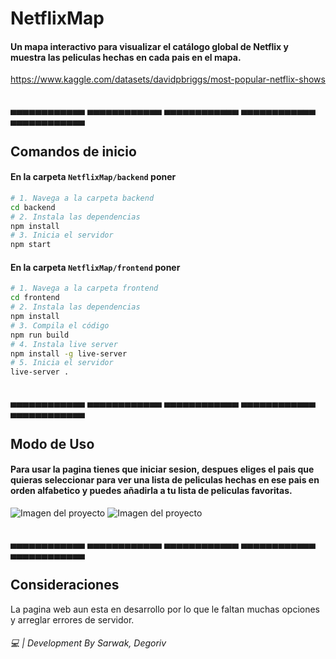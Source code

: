 # NetflixMap
#### Un mapa interactivo para visualizar el catálogo global de Netflix y muestra las peliculas hechas en cada pais en el mapa.
https://www.kaggle.com/datasets/davidpbriggs/most-popular-netflix-shows

<br>
▄▄▄▄▄▄▄▄▄▄▄▄   ▄▄▄▄▄▄▄▄▄▄▄▄   ▄▄▄▄▄▄▄▄▄▄▄▄   ▄▄▄▄▄▄▄▄▄▄▄▄   ▄▄▄▄▄▄▄▄▄▄▄▄  
<br>

## Comandos de inicio
 #### En la carpeta `NetflixMap/backend` poner
```bash
# 1. Navega a la carpeta backend
cd backend
# 2. Instala las dependencias
npm install
# 3. Inicia el servidor
npm start
```
#### En la carpeta `NetflixMap/frontend` poner
```bash
# 1. Navega a la carpeta frontend
cd frontend
# 2. Instala las dependencias
npm install
# 3. Compila el código
npm run build
# 4. Instala live server 
npm install -g live-server
# 5. Inicia el servidor
live-server .
```

<br>
▄▄▄▄▄▄▄▄▄▄▄▄   ▄▄▄▄▄▄▄▄▄▄▄▄   ▄▄▄▄▄▄▄▄▄▄▄▄   ▄▄▄▄▄▄▄▄▄▄▄▄   ▄▄▄▄▄▄▄▄▄▄▄▄  
<br>

## Modo de Uso
#### Para usar la pagina tienes que iniciar sesion, despues eliges el pais que quieras seleccionar para ver una lista de peliculas hechas en ese pais en orden alfabetico y puedes añadirla a tu lista de peliculas favoritas.

![Imagen del proyecto](https://i.imgur.com/xag191o.png)
![Imagen del proyecto](https://i.imgur.com/MbYhhNY.png)

<br>
▄▄▄▄▄▄▄▄▄▄▄▄   ▄▄▄▄▄▄▄▄▄▄▄▄   ▄▄▄▄▄▄▄▄▄▄▄▄   ▄▄▄▄▄▄▄▄▄▄▄▄   ▄▄▄▄▄▄▄▄▄▄▄▄  
<br>

## Consideraciones
La pagina web aun esta en desarrollo por lo que le faltan muchas opciones y arreglar errores de servidor.

###### 💻 | Development By Sarwak, Degoriv

